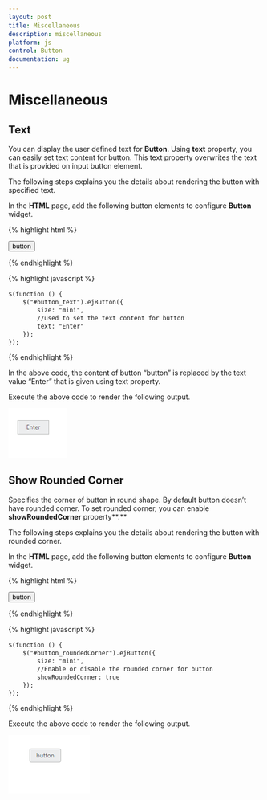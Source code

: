 ```yaml
---
layout: post
title: Miscellaneous
description: miscellaneous
platform: js
control: Button
documentation: ug
---
```


# Miscellaneous

## Text

You can display the user defined text for **Button**. Using **text** property, you can easily set text content for button. This text property overwrites the text that is provided on input button element.

The following steps explains you the details about rendering the button with specified text.

In the **HTML** page, add the following button elements to configure **Button** widget.

{% highlight html %}

   <button id="button_text">button</button>

{% endhighlight %}

{% highlight javascript %}

    $(function () {
        $("#button_text").ejButton({
            size: "mini",
            //used to set the text content for button
            text: "Enter"
        });
    });

{% endhighlight %}

In the above code, the content of button “button” is replaced by the text value “Enter” that is given using text property.

Execute the above code to render the following output.

![](Miscellaneous_images/Miscellaneous_img1.png) 

## Show Rounded Corner

Specifies the corner of button in round shape. By default button doesn’t have rounded corner. To set rounded corner, you can enable **showRoundedCorner** property**.**

The following steps explains you the details about rendering the button with rounded corner.

In the **HTML** page, add the following button elements to configure **Button** widget.

{% highlight html %}

   <button id="button_roundedCorner">button</button>

{% endhighlight %}

{% highlight javascript %}

    $(function () {
        $("#button_roundedCorner").ejButton({
            size: "mini",
            //Enable or disable the rounded corner for button
            showRoundedCorner: true
        });
    });

{% endhighlight %}

Execute the above code to render the following output.

![](Miscellaneous_images/Miscellaneous_img2.png) 



